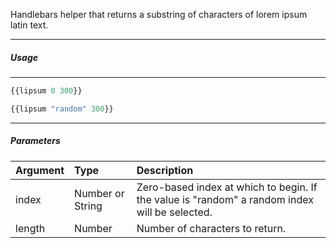 
Handlebars helper that returns a substring of characters of lorem ipsum latin text.

-------------------------------
##### Usage
-------------------------------
```javascript
{{lipsum 0 300}}
```

```javascript
{{lipsum "random" 300}}
```
-------------------------------
##### Parameters

| Argument	| Type 				| Description																						|
|:----------|:------------------|:--------------------------------------------------------------------------------------------------|
| index		| Number or String 	| Zero-based index at which to begin. If the value is "random" a random index will be selected.		|
| length 	| Number 			| Number of characters to return.																	|
